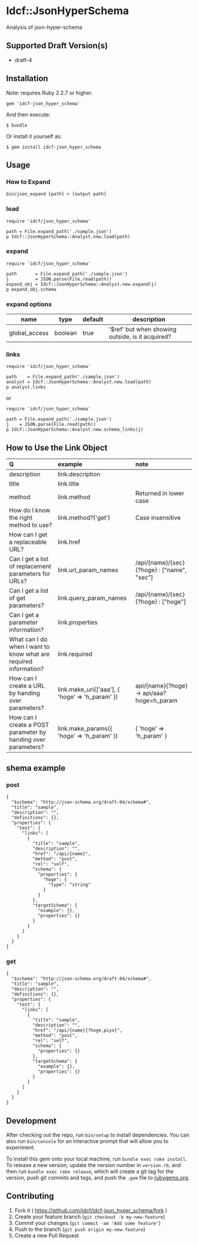 # Idcf::JsonHyperSchema

Analysis of json-hyper-schema

## Supported Draft Version(s)
  - draft-4

## Installation

Note: requires Ruby 2.2.7 or higher.

```
gem 'idcf-json_hyper_schema'
```

And then execute:

```
$ bundle
```

Or install it yourself as:

```
$ gem install idcf-json_hyper_schema
```

## Usage

### How to Expand 
```
bin/json_expand [path] > [output path]
```

### load
```
require 'idcf/json_hyper_schema'

path = File.expand_path('./sample.json')
p Idcf::JsonHyperSchema::Analyst.new.load(path)
```

### expand
```
require 'idcf/json_hyper_schema'

path       = File.expand_path('./sample.json')
j          = JSON.parse(File.read(path))
expand_obj = Idcf::JsonHyperSchema::Analyst.new.expand(j)
p expand_obj.schema
```

### expand options

| name | type | default | description |
| ---- | ---- | ---- | ---- |
| global_access | boolean | true | '$ref' but when showing outside, is it acquired?  |


### links
```
require 'idcf/json_hyper_schema'

path    = File.expand_path('./sample.json')
analyst = Idcf::JsonHyperSchema::Analyst.new.load(path)
p analyst.links
```

or

```
require 'idcf/json_hyper_schema'

path = File.expand_path('./sample.json')
j    = JSON.parse(File.read(path))
p Idcf::JsonHyperSchema::Analyst.new.schema_links(j)
```

## How to Use the Link Object

| Q | example | note |
|:---|:---|:---|
| description | link.description |  |
| title | link.title |  |
| method | link.method | Returned in lower case |
| How do I know the right method to use? | link.method?('get') | Case insensitive |
| How can I get a replaceable URL? | link.href |  |
| Can I get a list of replacement parameters for URLs? | link.url_param_names | /api/{name}/{sec}{?hoge} : ["name", "sec"] |
| Can I get a list of get parameters? | link.query_param_names | /api/{name}/{sec}{?hoge} : ["hoge"] |
| Can I get a parameter information? | link.properties |  |
| What can I do when I want to know what are required information? | link.required |  |
| How can I create a URL by handing over parameters? | link.make_uri(['aaa'], { 'hoge' => 'h_param' }) | api/{name}{?hoge} -> api/aaa?hoge=h_param |
| How can I create a POST parameter by handing over parameters? | link.make_params({ 'hoge' => 'h_param' }) | { 'hoge' => 'h_param' } |

## shema example

### post
```post example
{
  "$schema": "http://json-schema.org/draft-04/schema#",
  "title": "sample",
  "description": "",
  "definitions": {},
  "properties": {
    "test": {
      "links": [
        {
          "title": "sample",
          "description": "",
          "href": "/api/{name}",
          "method": "post",
          "rel": "self",
          "schema": {
            "properties": {
              "hoge": {
                "type": "string"
              }
            }
          },
          "targetSchema": {
            "example": {},
            "properties": {}
          }
        }
      ]
    }
  }
}
```

### get

```get example
{
  "$schema": "http://json-schema.org/draft-04/schema#",
  "title": "sample",
  "description": "",
  "definitions": {},
  "properties": {
    "test": {
      "links": [
        {
          "title": "sample",
          "description": "",
          "href": "/api/{name}{?hoge,piyo}",
          "method": "post",
          "rel": "self",
          "schema": {
            "properties": {}
          },
          "targetSchema": {
            "example": {},
            "properties": {}
          }
        }
      ]
    }
  }
}
```

## Development

After checking out the repo, run `bin/setup` to install dependencies. You can also run `bin/console` for an interactive prompt that will allow you to experiment.

To install this gem onto your local machine, run `bundle exec rake install`. To release a new version, update the version number in `version.rb`, and then run `bundle exec rake release`, which will create a git tag for the version, push git commits and tags, and push the `.gem` file to [rubygems.org](https://rubygems.org).

## Contributing

1. Fork it ( https://github.com/idcf/idcf-json_hyper_schema/fork )
2. Create your feature branch (`git checkout -b my-new-feature`)
3. Commit your changes (`git commit -am 'Add some feature'`)
4. Push to the branch (`git push origin my-new-feature`)
5. Create a new Pull Request
